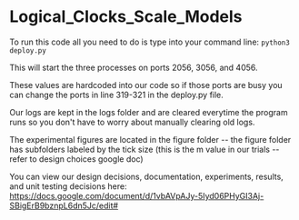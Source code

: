 # Logical_Clocks_Scale_Models

To run this code all you need to do is type into your command line:
`python3 deploy.py`

This will start the three processes on ports 2056, 3056, and 4056.

These values are hardcoded into our code so if those ports are busy you can
change the ports in line 319-321 in the deploy.py file.

Our logs are kept in the logs folder and are cleared everytime the program runs
so you don't have to worry about manually clearing old logs.


The experimental figures are located in the figure folder -- the figure folder has subfolders labeled by the tick size (this is the m value in our trials -- refer to design choices google doc)

You can view our design decisions, documentation, experiments, results, and unit testing decisions here:
https://docs.google.com/document/d/1vbAVpAJy-5Iyd06PHyGI3Aj-SBigErB9bznpL6dn5Jc/edit#
